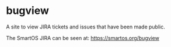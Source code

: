 # bugview

A site to view JIRA tickets and issues that have been made public.

The SmartOS JIRA can be seen at: https://smartos.org/bugview
